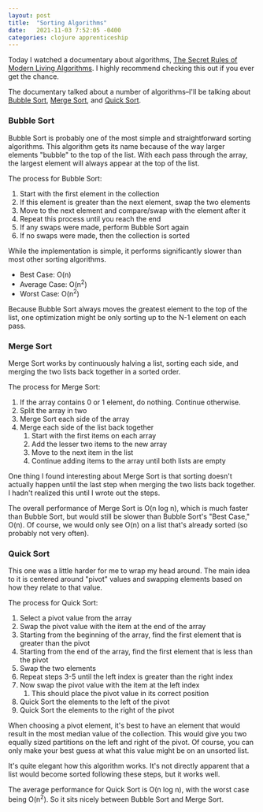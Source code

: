 ```yaml
---
layout: post
title:  "Sorting Algorithms"
date:   2021-11-03 7:52:05 -0400
categories: clojure apprenticeship
---
```


Today I watched a documentary about algorithms,
[The Secret Rules of Modern Living Algorithms][algorithms]. 
I highly recommend checking this out if you ever get the chance. 

The documentary talked about a number of algorithms–I'll be talking about
[Bubble Sort][bubble-sort], [Merge Sort][merge-sort], 
and [Quick Sort][quick-sort].

### Bubble Sort

Bubble Sort is probably one of the most simple and straightforward sorting 
algorithms. This algorithm gets its name because of the way larger elements 
"bubble" to the top of the list. With each pass through the array, the 
largest element will always appear at the top of the list.

The process for Bubble Sort:
1. Start with the first element in the collection
2. If this element is greater than the next element, swap the two elements
3. Move to the next element and compare/swap with the element after it
4. Repeat this process until you reach the end
5. If any swaps were made, perform Bubble Sort again
6. If no swaps were made, then the collection is sorted

While the implementation is simple, it performs significantly slower than 
most other sorting algorithms.
- Best Case: O(n)
- Average Case: O(n<sup>2</sup>)
- Worst Case: O(n<sup>2</sup>)

Because Bubble Sort always moves the greatest element to the top of the list,
one optimization might be only sorting up to the N-1 element on each pass.

### Merge Sort

Merge Sort works by continuously halving a list, sorting each side, and
merging the two lists back together in a sorted order. 

The process for Merge Sort:
1. If the array contains 0 or 1 element, do nothing. Continue otherwise.
2. Split the array in two
3. Merge Sort each side of the array
4. Merge each side of the list back together
   1. Start with the first items on each array
   2. Add the lesser two items to the new array
   3. Move to the next item in the list
   4. Continue adding items to the array until both lists are empty

One thing I found interesting about Merge Sort is that sorting doesn't 
actually happen until the last step when merging the two lists back together.
I hadn't realized this until I wrote out the steps.

The overall performance of Merge Sort is O(n log n), which is much faster 
than Bubble Sort, but would still be slower than Bubble Sort's "Best Case,"
O(n). Of course, we would only see O(n) on a list that's already sorted 
(so probably not very often).

### Quick Sort

This one was a little harder for me to wrap my head around. The main
idea to it is centered around "pivot" values and swapping elements based 
on how they relate to that value.

The process for Quick Sort:
1. Select a pivot value from the array
2. Swap the pivot value with the item at the end of the array
3. Starting from the beginning of the array, find the first element that 
is greater than the pivot
4. Starting from the end of the array, find the first element that is less 
than the pivot
5. Swap the two elements
6. Repeat steps 3-5 until the left index is greater than the right index
7. Now swap the pivot value with the item at the left index
   1. This should place the pivot value in its correct position
8. Quick Sort the elements to the left of the pivot
9. Quick Sort the elements to the right of the pivot

When choosing a pivot element, it's best to have an element that would
result in the most median value of the collection. This would give you
two equally sized partitions on the left and right of the pivot. Of course,
you can only make your best guess at what this value might be on an unsorted 
list.

It's quite elegant how this algorithm works. It's not directly apparent that 
a list would become sorted following these steps, but it works well.

The average performance for Quick Sort is O(n log n), with the worst case 
being O(n<sup>2</sup>). So it sits nicely between Bubble Sort and Merge Sort.

[algorithms]: https://www.youtube.com/watch?v=kiFfp-HAu64&t=2780s
[bubble-sort]: https://en.wikipedia.org/wiki/Bubble_sort
[merge-sort]: https://en.wikipedia.org/wiki/Merge_sort
[quick-sort]: https://en.wikipedia.org/wiki/Quicksort